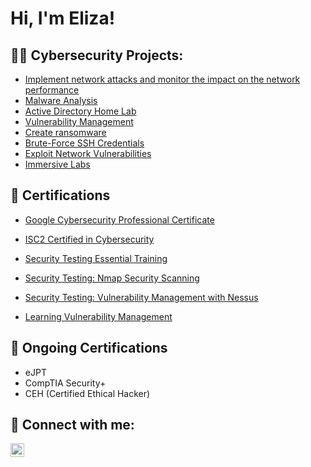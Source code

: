 <h1>Hi, I'm Eliza!</h1>

<h2>👨‍💻 Cybersecurity Projects:</h2>

  - [Implement network attacks and monitor the impact on the network performance](https://github.com/Eliza-Bujor/Implement-network-attacks)
  - [Malware Analysis](https://github.com/Eliza-Bujor/MalwareAnalysis)
  - [Active Directory Home Lab](https://github.com/Eliza-Bujor/ActiveDirectoryLab)
  - [Vulnerability Management](https://github.com/Eliza-Bujor/VulnerabilityManagementProject)
  - [Create ransomware](https://github.com/Eliza-Bujor/CreateRansomware)
  - [Brute-Force SSH Credentials](https://github.com/Eliza-Bujor/BruteForceSSH)
  - [Exploit Network Vulnerabilities](https://github.com/Eliza-Bujor/NetworkVulnerabilityExploitation)
  - [Immersive Labs](https://immersivelabs.online/profile/elizabujor4/report)

<h2>📄 Certifications</h2>

- [Google Cybersecurity Professional Certificate](https://www.coursera.org/account/accomplishments/professional-cert/2KT265FEPQ27?utm_source=link&utm_medium=certificate&utm_content=cert_image&utm_campaign=sharing_cta&utm_product=prof)
- [ISC2 Certified in Cybersecurity](https://www.credly.com/badges/6acfb7c4-d09b-4252-b1b1-7dc5f7fb28d0/linked_in_profile)

- [Security Testing Essential Training](https://www.linkedin.com/learning/certificates/e02ecf938e4ae6e1bad505515a01ab579e7925fed69b83d5d242b62008a52a78?trk=share_certificate)
- [Security Testing: Nmap Security Scanning](https://www.linkedin.com/learning/certificates/7037905074d130957fda84fad30554e2bc8f5b5c7d52128e5dce116ca52cd6a5?trk=share_certificate)
- [Security Testing: Vulnerability Management with Nessus](https://www.linkedin.com/learning/certificates/9cee569538bbb86ef72d4ad74340279ca4e8ced36641a3372ccae22b389eb4cf?trk=share_certificate)
- [Learning Vulnerability Management](https://www.linkedin.com/learning/certificates/1877bd152aab9b3579c97b7c41bc84a6b0f5c9dc8a2084d553f7c8333fbd6bd0?trk=share_certificate)

<h2>📄 Ongoing Certifications</h2>

- eJPT
- CompTIA Security+
- CEH (Certified Ethical Hacker)

<h2> 🤳 Connect with me:</h2>

[<img align="left" alt="JoshMadakor | LinkedIn" width="22px" src="https://cdn.jsdelivr.net/npm/simple-icons@v3/icons/linkedin.svg" />][linkedin]

[linkedin]: https://www.linkedin.com/in/eliza-bujor-9a9618204/

<!--
**joshmadakor1/joshmadakor1** is a ✨ _special_ ✨ repository because its `README.md` (this file) appears on your GitHub profile.

Here are some ideas to get you started:

- 🔭 I’m currently working on ...
- 🌱 I’m currently learning ...
- 👯 I’m looking to collaborate on ...
- 🤔 I’m looking for help with ...
- 💬 Ask me about ...
- 📫 How to reach me: ...
- 😄 Pronouns: ...
- ⚡ Fun fact: ...
-->

